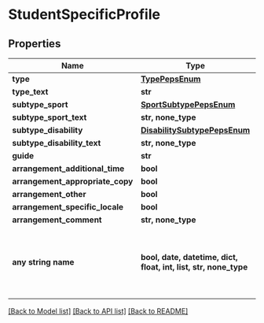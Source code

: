 # StudentSpecificProfile


## Properties
Name | Type | Description | Notes
------------ | ------------- | ------------- | -------------
**type** | [**TypePepsEnum**](TypePepsEnum.md) |  | [optional] 
**type_text** | **str** |  | [optional] 
**subtype_sport** | [**SportSubtypePepsEnum**](SportSubtypePepsEnum.md) |  | [optional] 
**subtype_sport_text** | **str, none_type** |  | [optional] 
**subtype_disability** | [**DisabilitySubtypePepsEnum**](DisabilitySubtypePepsEnum.md) |  | [optional] 
**subtype_disability_text** | **str, none_type** |  | [optional] 
**guide** | **str** |  | [optional] 
**arrangement_additional_time** | **bool** |  | [optional] 
**arrangement_appropriate_copy** | **bool** |  | [optional] 
**arrangement_other** | **bool** |  | [optional] 
**arrangement_specific_locale** | **bool** |  | [optional] 
**arrangement_comment** | **str, none_type** |  | [optional] 
**any string name** | **bool, date, datetime, dict, float, int, list, str, none_type** | any string name can be used but the value must be the correct type | [optional]

[[Back to Model list]](../README.md#documentation-for-models) [[Back to API list]](../README.md#documentation-for-api-endpoints) [[Back to README]](../README.md)


